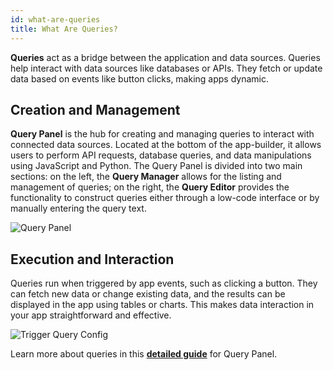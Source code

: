 ```yaml
---
id: what-are-queries
title: What Are Queries?
---
```


**Queries** act as a bridge between the application and data sources. Queries help interact with data sources like databases or APIs. They fetch or update data based on events like button clicks, making apps dynamic.

<div>

## Creation and Management

**Query Panel** is the hub for creating and managing queries to interact with connected data sources. Located at the bottom of the app-builder, it allows users to perform API requests, database queries, and data manipulations using JavaScript and Python. The Query Panel is divided into two main sections: on the left, the **Query Manager** allows for the listing and management of queries; on the right, the **Query Editor** provides the functionality to construct queries either through a low-code interface or by manually entering the query text.


<div style={{textAlign: 'center'}}>
    <img style={{padding: '10px'}} className="screenshot-full" src="/img/tooljet-concepts/what-are-queries/query-panel.png" alt="Query Panel" />
</div>

</div>

<div>

## Execution and Interaction

Queries run when triggered by app events, such as clicking a button. They can fetch new data or change existing data, and the results can be displayed in the app using tables or charts. This makes data interaction in your app straightforward and effective.

<div style={{textAlign: 'center'}}>
    <img style={{padding: '10px'}} className="screenshot-full" src="/img/tooljet-concepts/what-are-queries/trigger-query.png" alt="Trigger Query Config" />
</div>

</div>

Learn more about queries in this **[detailed guide](/docs/app-builder/query-panel/)** for Query Panel. 









